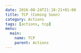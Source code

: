 ```yaml
---
date: 2016-08-24T21:18:21+01:00
title: TCP (Coming Soon)
category: Actions
tags: [actions, tcp]
menu:
  main:
    name: TCP 
    parent: Actions
---
```


